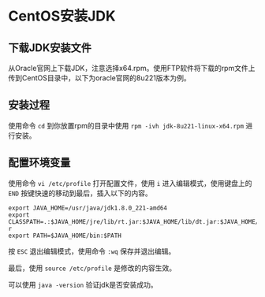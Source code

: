 # CentOS安装JDK
## 下载JDK安装文件

从Oracle官网上下载JDK，注意选择x64.rpm。使用FTP软件将下载的rpm文件上传到CentOS目录中，以下为oracle官网的8u221版本为例。

## 安装过程

使用命令 `cd` 到你放置rpm的目录中使用 `rpm -ivh jdk-8u221-linux-x64.rpm` 进行安装。

## 配置环境变量

使用命令 `vi /etc/profile` 打开配置文件，使用 `i` 进入编辑模式，使用键盘上的 `END` 按键快速的移动到最后，插入以下的内容。

```properties
export JAVA_HOME=/usr/java/jdk1.8.0_221-amd64
export CLASSPATH=.:$JAVA_HOME/jre/lib/rt.jar:$JAVA_HOME/lib/dt.jar:$JAVA_HOME/lib/tools.ja
r
export PATH=$JAVA_HOME/bin:$PATH
```

按 `ESC` 退出编辑模式，使用命令 `:wq` 保存并退出编辑。

最后，使用 `source /etc/profile` 是修改的内容生效。

可以使用 `java -version` 验证jdk是否安装成功。